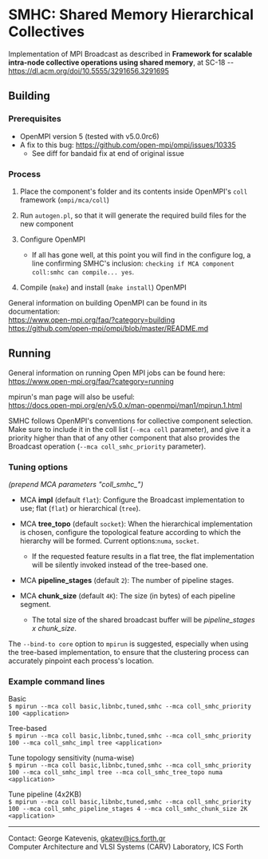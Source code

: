 # SMHC: Shared Memory Hierarchical Collectives

Implementation of MPI Broadcast as described in **Framework for scalable intra-node collective 
operations using shared memory**, at SC-18 -- https://dl.acm.org/doi/10.5555/3291656.3291695


## Building

### Prerequisites

- OpenMPI version 5 (tested with v5.0.0rc6)
- A fix to this bug: https://github.com/open-mpi/ompi/issues/10335
	- See diff for bandaid fix at end of original issue

### Process

1. Place the component's folder and its contents inside OpenMPI's `coll` framework (`ompi/mca/coll`)

2. Run `autogen.pl`, so that it will generate the required build files for the new component

3. Configure OpenMPI
	- If all has gone well, at this point you will find in the configure log, a line confirming
	SMHC's inclusion: `checking if MCA component coll:smhc can compile... yes`.
	
4. Compile (`make`) and install (`make install`) OpenMPI

General information on building OpenMPI can be found in its documentation:  
https://www.open-mpi.org/faq/?category=building  
https://github.com/open-mpi/ompi/blob/master/README.md

## Running

General information on running Open MPI jobs can be found here:  
https://www.open-mpi.org/faq/?category=running

mpirun's man page will also be useful:  
https://docs.open-mpi.org/en/v5.0.x/man-openmpi/man1/mpirun.1.html

SMHC follows OpenMPI's conventions for collective component selection. Make sure to include it in
the coll list (`--mca coll` parameter), and give it a priority higher than that of any other
component that also provides the Broadcast operation (`--mca coll_smhc_priority` parameter).

### Tuning options

*(prepend MCA parameters "coll_smhc_")*

- MCA **impl** (default `flat`): Configure the Broadcast implementation to use; flat (`flat`) or
hierarchical (`tree`).

- MCA **tree_topo** (default `socket`): When the hierarchical implementation is chosen, configure
the topological feature according to which the hierarchy will be formed. Current options:`numa`, 
`socket`.
	
	- If the requested feature results in a flat tree, the flat implementation will be silently
	invoked instead of the tree-based one.

- MCA **pipeline_stages** (default `2`): The number of pipeline stages.

- MCA **chunk_size** (default `4K`): The size (in bytes) of each pipeline segment.
	
	- The total size of the shared broadcast buffer will be *pipeline_stages x chunk_size*.

The `--bind-to core` option to `mpirun` is suggested, especially when using the tree-based
implementation, to ensure that the clustering process can accurately pinpoint each process's 
location.

### Example command lines

Basic  
`$ mpirun --mca coll basic,libnbc,tuned,smhc --mca coll_smhc_priority 100 <application>`

Tree-based  
`$ mpirun --mca coll basic,libnbc,tuned,smhc --mca coll_smhc_priority 100 --mca coll_smhc_impl tree <application>`

Tune topology sensitivity (numa-wise)  
`$ mpirun --mca coll basic,libnbc,tuned,smhc --mca coll_smhc_priority 100 --mca coll_smhc_impl tree --mca coll_smhc_tree_topo numa <application>`

Tune pipeline (4x2KB)  
`$ mpirun --mca coll basic,libnbc,tuned,smhc --mca coll_smhc_priority 100 --mca coll_smhc_pipeline_stages 4 --mca coll_smhc_chunk_size 2K <application>`

---
Contact: George Katevenis, gkatev@ics.forth.gr  
Computer Architecture and VLSI Systems (CARV) Laboratory, ICS Forth
